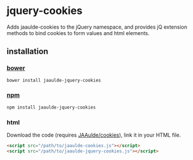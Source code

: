 # jquery-cookies
Adds jaaulde-cookies to the jQuery namespace, and provides jQ extension methods to bind cookies to form values and html elements.

## installation

### [bower](http://bower.io)
````bash
bower install jaaulde-jquery-cookies
````

### [npm](https://www.npmjs.com)
````bash
npm install jaaulde-jquery-cookies
````

### html
Download the code (requires [JAAulde/cookies](https://github.com/JAAulde/cookies/)), link it in your HTML file.
````html
<script src="/path/to/jaaulde-cookies.js"></script>
<script src="/path/to/jaaulde-jquery-cookies.js"></script>
````
